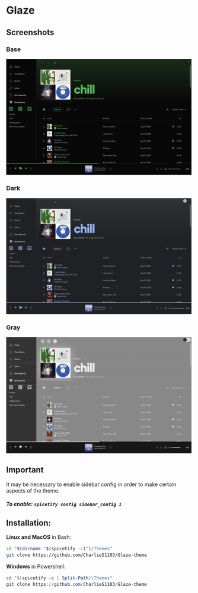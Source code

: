 # Glaze

## Screenshots

### Base
<img src="https://github.com/CharlieS1103/Glaze-theme/blob/main/screenshots/base.png" alt="img" width="500px"> 


### Dark
<img src="https://github.com/CharlieS1103/Glaze-theme/blob/main/screenshots/dark.png" alt="img" width="500px"> 

### Gray
<img src="https://github.com/CharlieS1103/Glaze-theme/blob/main/screenshots/gray.png" alt="img" width="500px"> 

## Important
It may be necessary to enable sidebar config in order to make certain aspects of the theme.

##### To enable: `spicetify config sidebar_config 1`

## Installation:

**Linux and MacOS** in Bash:
```bash
cd "$(dirname "$(spicetify -c)")/Themes"
git clone https://github.com/CharlieS1103/Glaze-theme
```

**Windows** in Powershell:
```powershell
cd "$(spicetify -c | Split-Path)\Themes"
git clone https://github.com/CharlieS1103/Glaze-theme
